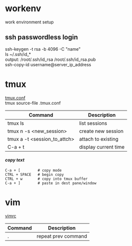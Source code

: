 # workenv
work environment setup

## ssh passwordless login 
ssh-keygen -t rsa -b 4096 -C "name"  
ls ~/.ssh/id_*  
output: /root/.ssh/id_rsa  /root/.ssh/id_rsa.pub  
ssh-copy-id username@server_ip_address  

# tmux  
[tmux.conf](tmux.conf)  
tmux source-file .tmux.conf  

  Command                       | Description
  ---------------------------   | -------------
  tmux ls                       | list sessions
  tmux n -s <new_session>       | create new session
  tmux a -t <session_to_attch>  | attach to existing
  C-a + t                       | display current time 
  
#### _copy text_  
    C-a + [        # copy mode 
    CTRL + SPACE   # begin copy  
    CTRL + w       # copy into tmux buffer 
    C-a + ]        # paste in dest pane/window 

# vim
[vimrc](vimrc)  

  Command                       | Description
  ---------------------------   | -------------
  .                             | repeat prev command  
  
<!--- this is a comment ---> 
<!--- &nbsp;&nbsp;&nbsp;&nbsp;&nbsp;&nbsp; # adds 6 space --->
